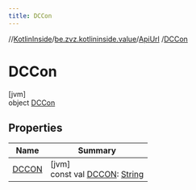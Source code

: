 ```yaml
---
title: DCCon
---
```

//[KotlinInside](../../../../index.html)/[be.zvz.kotlininside.value](../../index.html)/[ApiUrl](../index.html)
/[DCCon](index.html)

# DCCon

[jvm]\
object [DCCon](index.html)

## Properties

| Name | Summary |
|---|---|
| [DCCON](-d-c-c-o-n.html) | [jvm]<br>const val [DCCON](-d-c-c-o-n.html): [String](https://kotlinlang.org/api/latest/jvm/stdlib/kotlin/-string/index.html) |

